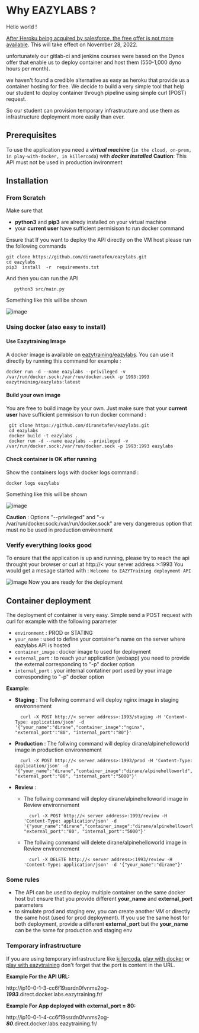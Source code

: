 # Why EAZYLABS ?

Hello world !

[After Heroku being acquired by salesforce, the free offer is not more available](https://blog.heroku.com/next-chapter). This will take effect on November 28, 2022.

unfortunately our gitlab-ci and jenkins courses were based on the Dynos offer that enable us to deploy container and host them (550-1,000 dyno hours per month).

we haven't found a credible alternative as easy as heroku that provide us a container hosting for free. We decide to build a very simple tool that help our student to deploy container through pipeline using simple curl (POST) request.

So our student can provision temporary infrastructure and use them as infrastructure deployment more easily than ever.

## Prerequisites
To use the application you need a ***virtual machine*** (`in the cloud, on-prem, in play-with-docker, in killercoda`) with ***docker installed***
**Caution**: This API must not be used in production invironment
## Installation
### From Scratch
Make sure that
 - **python3** and **pip3** are alredy installed on your virtual machine
 - your **current user** have sufficient permisison to run docker command

Ensure that 
If you want to deploy the API directly on the VM host please run the following commands

    git clone https://github.com/diranetafen/eazylabs.git
    cd eazylabs
    pip3  install  -r  requirements.txt
   
   And then you can run the API 

       python3 src/main.py

Something like this will be shown

![image](https://user-images.githubusercontent.com/18481009/187277175-d8604dfe-e5fa-457c-a9b1-92fa711e705e.png)


### Using docker (also easy to install)
#### Use Eazytraining Image
A docker image is available on [eazytraining/eazylabs](https://hub.docker.com/repository/docker/eazytraining/eazylabs). You can use it directly by running this command for example : 
    
    docker run -d --name eazylabs --privileged -v /var/run/docker.sock:/var/run/docker.sock -p 1993:1993 eazytraining/eazylabs:latest
    
#### Build your own image
You are free to build image by your own. Just make sure that your **current user** have sufficient permisison to run docker command :

     git clone https://github.com/diranetafen/eazylabs.git
     cd eazylabs
     docker build -t eazylabs .
     docker run -d --name eazylabs --privileged -v /var/run/docker.sock:/var/run/docker.sock -p 1993:1993 eazylabs

#### Check container is OK after running
Show the containers logs with docker logs command : 
     
    docker logs eazylabs

Something like this will be shown

![image](https://user-images.githubusercontent.com/18481009/187277175-d8604dfe-e5fa-457c-a9b1-92fa711e705e.png)


**Caution** : Options  "--privileged" and  "-v /var/run/docker.sock:/var/run/docker.sock" are very dangereous option that must no be used in production environment
### Verify everything looks good
To ensure that the application is up and running, please try to reach the api throught your browser or curl at http://< your server address >:1993
You would get a mesage started with : `Welcome to EAZYTraining deployment API`

![image](https://user-images.githubusercontent.com/18481009/187278171-4381969e-dcf5-45f1-aedc-d3d56eefa2a8.png)
Now you are ready for the deployment
## Container deployment
The deployment of container is very easy.
Simple send a POST request with curl for example with the following parameter

 - `environment` : PROD or STATING
 - `your_name` : used to define your container's name on the server where eazylabs API is hosted
 - `container_image` : docker image to used for deployment
 - `external_port` : to reach your application (webapp) you need to provide the external corresponding to "-p" docker option
 - `internal_port` : your internal contatiner port used by your image corresponding to "-p" docker option

**Example**:

- **Staging** : The follwing command will deploy nginx image in staging environnement

        curl -X POST http://< server address>:1993/staging -H 'Content-Type: application/json' -d '{"your_name":"dirane","container_image":"nginx", "external_port":"80", "internal_port":"80"}'
    
- **Production** : The follwing command will deploy dirane/alpinehelloworld image in production environnement

        curl -X POST http://< server address>:1993/prod -H 'Content-Type: application/json' -d '{"your_name":"dirane","container_image":"dirane/alpinehelloworld", "external_port":"80", "internal_port":"5000"}'
    
- **Review** : 
    - The follwing command will deploy dirane/alpinehelloworld image in Review environnement

            curl -X POST http://< server address>:1993/review -H 'Content-Type: application/json' -d '{"your_name":"dirane","container_image":"dirane/alpinehelloworld", "external_port":"80", "internal_port":"5000"}'
    - The follwing command will delete dirane/alpinehelloworld image in Review environnement

            curl -X DELETE http://< server address>:1993/review -H 'Content-Type: application/json' -d '{"your_name":"dirane"}'

### Some rules

 - The API can be used to deploy multiple container on the same docker host but ensure that you provide different **your_name** and **external_port** parameters
 - to simulate prod and staging env, you can create another VM or directly the same host (used for prod deployment). If you use the same host for both deployment, provide a different **external_port** but the **your_name** can be the same for production and staging env
 
### Temporary infrastructure
If you are using temporary infrastructure like [killercoda](https://killercoda.com/), [play with docker](https://labs.play-with-docker.com/) or [play with eazytraining](http://docker.labs.eazytraining.fr/) don't forget that the port is content in the URL.

**Example For the API URL:**

http://ip10-0-1-3-cc6f19ssrdn0fvnms2og-***1993***.direct.docker.labs.eazytraining.fr/

**Example For App deployed with external_port = 80:**

http://ip10-0-1-4-cc6f19ssrdn0fvnms2og-***80***.direct.docker.labs.eazytraining.fr/